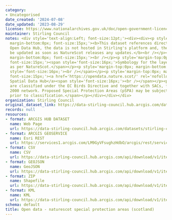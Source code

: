 ```yaml
---
category:
- Uncategorised
date_created: '2024-07-08'
date_updated: '2023-08-29'
license: https://www.nationalarchives.gov.uk/doc/open-government-licence/version/3/
maintainer: Stirling Council
notes: <div style='text-align:Left; font-size:12pt;'><div><div><p style='margin-top:0px;
  margin-bottom:0px; font-size:15px;'><b>This dataset references directly NatureScot's
  Open Data Hub, the data is not hosted in Stirling's platform and, therefore, will
  be updated as soon as NatureScot releases any updates.</b><br /></p><p style='margin-top:0px;
  margin-bottom:0px; font-size:15px;'><br /></p><p style='margin-top:0px; margin-bottom:0px;
  font-size:15px;'><span style='font-size:16px;'>Symbology for the layers published
  as per NatureScot.</span></p><p style='margin-top:0px; margin-bottom:0px; font-size:15px;'><span
  style='font-size:16px;'><br /></span></p><p style='margin-top:0px; margin-bottom:0px;
  font-size:15px;'><a href='https://opendata.nature.scot/' rel='nofollow ugc'>NatureScot
  Spatial Data Hub</a><span style='font-size:16px;'><br /></span></p><p><span>SPAs
  are classified under the EC Birds Directive and together with SACs, form the Natura
  2000 network. Proposed Special Protection Areas (pSPA) may be subject to change
  prior to classification.</span></p></div></div></div>
organization: Stirling Council
original_dataset_link: https://data-stirling-council.hub.arcgis.com/datasets/stirling-council::open-data-naturescot-special-protection-areas-scotland
records: null
resources:
- format: ARCGIS HUB DATASET
  name: Web Page
  url: https://data-stirling-council.hub.arcgis.com/datasets/stirling-council::open-data-naturescot-special-protection-areas-scotland
- format: ARCGIS GEOSERVICE
  name: Esri REST
  url: https://services1.arcgis.com/LM9GyVFsughzHdbO/arcgis/rest/services/Special_Protection_Areas/FeatureServer/0
- format: CSV
  name: CSV
  url: https://data-stirling-council.hub.arcgis.com/api/download/v1/items/426364b0ee9f49e9a9f98233f020fabf/csv?layers=0
- format: GEOJSON
  name: GeoJSON
  url: https://data-stirling-council.hub.arcgis.com/api/download/v1/items/426364b0ee9f49e9a9f98233f020fabf/geojson?layers=0
- format: ZIP
  name: Shapefile
  url: https://data-stirling-council.hub.arcgis.com/api/download/v1/items/426364b0ee9f49e9a9f98233f020fabf/shapefile?layers=0
- format: KML
  name: KML
  url: https://data-stirling-council.hub.arcgis.com/api/download/v1/items/426364b0ee9f49e9a9f98233f020fabf/kml?layers=0
schema: default
title: Open data - naturescot special protection areas (scotland)
---
```

